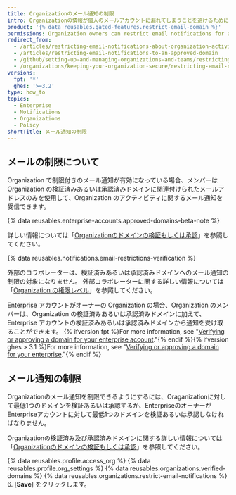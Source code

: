 ```yaml
---
title: Organizationのメール通知の制限
intro: Organizationの情報が個人のメールアカウントに漏れてしまうことを避けるために、メンバーがOrganizationのアクティビティに関するメール通知を受信できるドメインを制限できます。
product: '{% data reusables.gated-features.restrict-email-domain %}'
permissions: Organization owners can restrict email notifications for an organization.
redirect_from:
  - /articles/restricting-email-notifications-about-organization-activity-to-an-approved-email-domain/
  - /articles/restricting-email-notifications-to-an-approved-domain
  - /github/setting-up-and-managing-organizations-and-teams/restricting-email-notifications-to-an-approved-domain
  - /organizations/keeping-your-organization-secure/restricting-email-notifications-to-an-approved-domain
versions:
  fpt: '*'
  ghes: '>=3.2'
type: how_to
topics:
  - Enterprise
  - Notifications
  - Organizations
  - Policy
shortTitle: メール通知の制限
---
```


## メールの制限について

Organization で制限付きのメール通知が有効になっている場合、メンバーは Organization の検証済みあるいは承認済みドメインに関連付けられたメールアドレスのみを使用して、Organization のアクティビティに関するメール通知を受信できます。

{% data reusables.enterprise-accounts.approved-domains-beta-note %}

詳しい情報については「[Organizationのドメインの検証もしくは承認](/organizations/managing-organization-settings/verifying-or-approving-a-domain-for-your-organization)」を参照してください。

{% data reusables.notifications.email-restrictions-verification %}

外部のコラボレーターは、検証済みあるいは承認済みドメインへのメール通知の制限の対象になりません。 外部コラボレーターに関する詳しい情報については「[Organization の権限レベル](/organizations/managing-peoples-access-to-your-organization-with-roles/permission-levels-for-an-organization#outside-collaborators)」を参照してください。

Enterprise アカウントがオーナーの Organization の場合、Organization のメンバーは、Organization の検証済みあるいは承認済みドメインに加えて、Enterprise アカウントの検証済みあるいは承認済みドメインから通知を受け取ることができます。 {% ifversion fpt %}For more information, see "[Verifying or approving a domain for your enterprise account](/github/setting-up-and-managing-your-enterprise/verifying-or-approving-a-domain-for-your-enterprise-account)."{% endif %}{% ifversion ghes > 3.1 %}For more information, see "[Verifying or approving a domain for your enterprise](/admin/configuration/configuring-your-enterprise/verifying-or-approving-a-domain-for-your-enterprise)."{% endif %}

## メール通知の制限

Organizationのメール通知を制限できるようにするには、Oraganizationに対して最低1つのドメインを検証あるいは承認するか、EnterpriseのオーナーがEnterpriseアカウントに対して最低1つのドメインを検証あるいは承認しなければなりません。

Organizationの検証済み及び承認済みドメインに関する詳しい情報については「[Organizationのドメインの検証もしくは承認](/organizations/managing-organization-settings/verifying-or-approving-a-domain-for-your-organization)」を参照してください。

{% data reusables.profile.access_org %}
{% data reusables.profile.org_settings %}
{% data reusables.organizations.verified-domains %}
{% data reusables.organizations.restrict-email-notifications %}
6. [**Save**] をクリックします。
